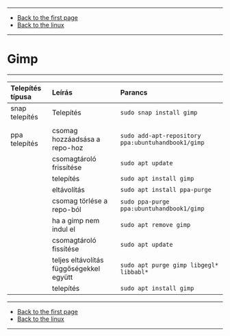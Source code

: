
---

- [Back to the first page](../../../README.md)
- [Back to the linux](../linux.md)

---

# Gimp

---

| Telepítés típusa | Leírás | Parancs |
| :--------------- | :----- | :------ |
| snap telepítés | Telepítés | ```sudo snap install gimp``` |
|  |  |  |
| ppa telepítés | csomag hozzáadsása a repo-hoz | ```sudo add-apt-repository ppa:ubuntuhandbook1/gimp``` |
|  | csomagtároló frissítése | ```sudo apt update``` |
|  | telepítés | ```sudo apt install gimp``` |
|  | eltávolítás | ```sudo apt install ppa-purge``` |
|  | csomag törlése a repo-ból | ```sudo ppa-purge ppa:ubuntuhandbook1/gimp``` |
|  | ha a gimp nem indul el | ```sudo apt remove gimp``` |
|  | csomagtároló fissítése | ```sudo apt update``` |
|  | teljes eltávolítás függőségekkel együtt | ```sudo apt purge gimp libgegl* libbabl*``` |
|  | telepítés | ```sudo apt install gimp``` |

---

- [Back to the first page](../../../README.md)
- [Back to the linux](../linux.md)

---